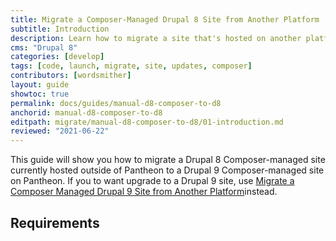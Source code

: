 ```yaml
---
title: Migrate a Composer-Managed Drupal 8 Site from Another Platform
subtitle: Introduction
description: Learn how to migrate a site that's hosted on another platform.
cms: "Drupal 8"
categories: [develop]
tags: [code, launch, migrate, site, updates, composer]
contributors: [wordsmither]
layout: guide
showtoc: true
permalink: docs/guides/manual-d8-composer-to-d8
anchorid: manual-d8-composer-to-d8
editpath: migrate/manual-d8-composer-to-d8/01-introduction.md
reviewed: "2021-06-22"
---
```


This guide will show you how to migrate a Drupal 8 Composer-managed site currently hosted outside of Pantheon to a Drupal 9 Composer-managed site on Pantheon. If you to want upgrade to a Drupal 9 site, use [Migrate a Composer Managed Drupal 9 Site from Another Platform](/guides/drupal-9-unhosted-composer)instead.

<Partial file="drupal-9/commit-history.md" />

<Partial file="migrate/alias-sitefolder.md" />

## Requirements

<Partial file="migrate/d8composer-d8composer-requirements.md" />
